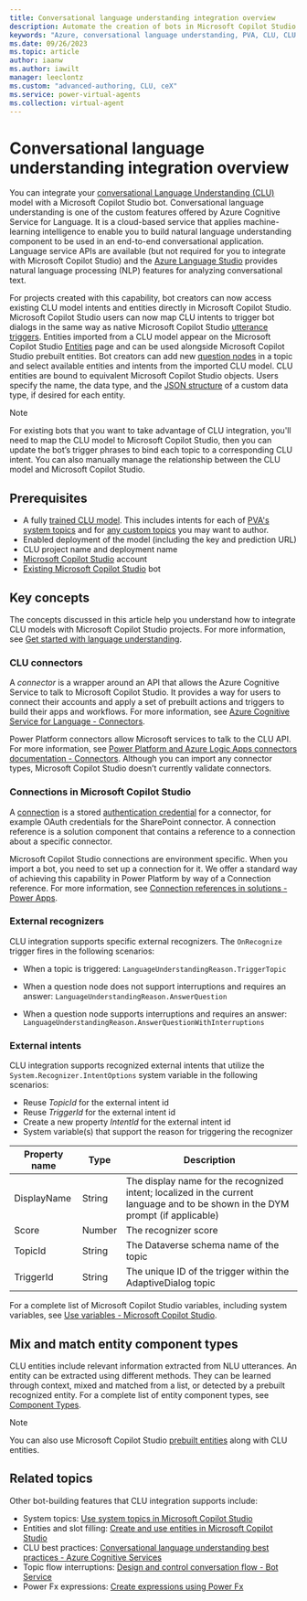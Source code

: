 ```yaml
---
title: Conversational language understanding integration overview
description: Automate the creation of bots in Microsoft Copilot Studio bots with CLU integration.
keywords: "Azure, conversational language understanding, PVA, CLU, CLU models"
ms.date: 09/26/2023
ms.topic: article
author: iaanw
ms.author: iawilt
manager: leeclontz
ms.custom: "advanced-authoring, CLU, ceX"
ms.service: power-virtual-agents
ms.collection: virtual-agent
---
```


# Conversational language understanding integration overview 

You can integrate your [conversational Language Understanding (CLU)](/azure/cognitive-services/language-service/conversational-language-understanding/overview) model with a Microsoft Copilot Studio bot. Conversational language understanding is one of the custom features offered by Azure Cognitive Service for Language. It is a cloud-based service that applies machine-learning intelligence to enable you to build natural language understanding component to be used in an end-to-end conversational application. Language service APIs are available (but not required for you to integrate with Microsoft Copilot Studio) and the [Azure Language Studio](/azure/cognitive-services/language-service/overview) provides natural language processing (NLP) features for analyzing conversational text.

For projects created with this capability, bot creators can now access existing CLU model intents and entities directly in Microsoft Copilot Studio. Microsoft Copilot Studio users can now map CLU intents to trigger bot dialogs in the same way as native Microsoft Copilot Studio [utterance triggers](advanced-hand-off.md). Entities imported from a CLU model appear on the Microsoft Copilot Studio [Entities](advanced-entities-slot-filling.md) page and can be used alongside Microsoft Copilot Studio prebuilt entities. Bot creators can add new [question nodes](authoring-create-edit-topics.md) in a topic and select available entities and intents from the imported CLU model. CLU entities are bound to equivalent Microsoft Copilot Studio objects. Users specify the name, the data type, and the [JSON structure](advanced-clu-entity-registration.md) of a custom data type, if desired for each entity. 

> [!NOTE]
> For existing bots that you want to take advantage of CLU integration, you'll need to map the CLU model to Microsoft Copilot Studio, then you can update the bot’s trigger phrases to bind each topic to a corresponding CLU intent. You can also manually manage the relationship between the CLU model and Microsoft Copilot Studio.

## Prerequisites

- A fully [trained CLU model](/azure/cognitive-services/language-service/conversational-language-understanding/quickstart?pivots=language-studio#train-your-model). This includes intents for each of [PVA's system topics](authoring-system-topics.md) and for [any custom topics](authoring-create-edit-topics.md) you may want to author.
- Enabled deployment of the model (including the key and prediction URL)
- CLU project name and deployment name 
- [Microsoft Copilot Studio](requirements-licensing-subscriptions.md) account
- [Existing Microsoft Copilot Studio](authoring-first-bot.md) bot

## Key concepts

The concepts discussed in this article help you understand how to integrate CLU models with Microsoft Copilot Studio projects. For more information, see [Get started with language understanding](advanced-clu-get-started.md).

### CLU connectors

A *connector* is a wrapper around an API that allows the Azure Cognitive Service to talk to Microsoft Copilot Studio. It provides a way for users to connect their accounts and apply a set of prebuilt actions and triggers to build their apps and workflows. For more information, see [Azure Cognitive Service for Language - Connectors](/connectors/cognitiveservicestextanalytics). 

Power Platform connectors allow Microsoft services to talk to the CLU API. For more information, see [Power Platform and Azure Logic Apps connectors documentation - Connectors](/connectors). Although you can import any connector types, Microsoft Copilot Studio doesn’t currently validate connectors. 

### Connections in Microsoft Copilot Studio

A [connection](/power-automate/add-manage-connections) is a stored [authentication credential](/connectors/custom-connectors/connection-parameters#authentication-types) for a connector, for example OAuth credentials for the SharePoint connector. A connection reference is a solution component that contains a reference to a connection about a specific connector.

Microsoft Copilot Studio connections are environment specific. When you import a bot, you need to set up a connection for it. We offer a standard way of achieving this capability in Power Platform by way of a Connection reference. For more information, see [Connection references in solutions - Power Apps](/power-apps/maker/data-platform/create-connection-reference). 


### External recognizers 

CLU integration supports specific external recognizers. The `OnRecognize` trigger fires in the following scenarios:

- When a topic is triggered:
`LanguageUnderstandingReason.TriggerTopic`

- When a question node does not support interruptions and requires an answer: `LanguageUnderstandingReason.AnswerQuestion`

- When a question node supports interruptions and requires an answer: 
` LanguageUnderstandingReason.AnswerQuestionWithInterruptions`

### External intents

CLU integration supports recognized external intents that utilize the `System.Recognizer.IntentOptions` system variable in the following scenarios:

- Reuse *TopicId* for the external intent id
- Reuse *TriggerId* for the external intent id
- Create a new property *IntentId* for the external intent id
- System variable(s) that support the reason for triggering the recognizer

| Property name | Type        | Description | 
|---------------|-------------|-------------|
| DisplayName   | String      | The display name for the recognized intent; localized in the current language and to be shown in the DYM prompt (if applicable) |
| Score         | Number      | The recognizer score |
| TopicId       | String      | The Dataverse schema name of the topic |
| TriggerId     | String      | The unique ID of the trigger within the AdaptiveDialog topic |

For a complete list of Microsoft Copilot Studio variables, including system variables, see [Use variables - Microsoft Copilot Studio](authoring-variables.md).

## Mix and match entity component types 

CLU entities include relevant information extracted from NLU utterances. An entity can be extracted using different methods. They can be learned through context, mixed and matched from a list, or detected by a prebuilt recognized entity. For a complete list of entity component types, see [Component Types](/azure/cognitive-services/language-service/conversational-language-understanding/concepts/entity-components#component-types).

> [!NOTE]
> You can also use Microsoft Copilot Studio [prebuilt entities](authoring-variables.md) along with CLU entities.

## Related topics

Other bot-building features that CLU integration supports include:

- System topics: [Use system topics in Microsoft Copilot Studio](authoring-system-topics.md)
- Entities and slot filling: [Create and use entities in Microsoft Copilot Studio](advanced-entities-slot-filling.md)
- CLU best practices: [Conversational language understanding best practices - Azure Cognitive Services](/azure/cognitive-services/language-service/conversational-language-understanding/concepts/best-practices)
- Topic flow interruptions: [Design and control conversation flow - Bot Service](/azure/bot-service/bot-service-design-conversation-flow)
- Power Fx expressions: [Create expressions using Power Fx](preview/advanced-power-fx.md)
